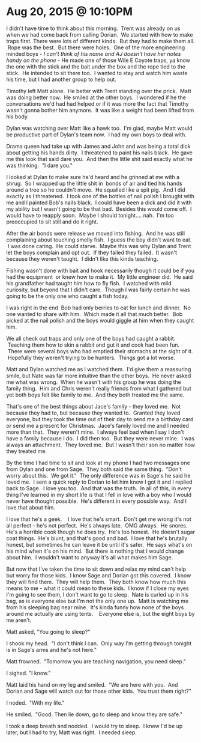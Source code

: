 # Aug 20, 2015 @ 10:10PM

I didn't have time to think about this morning.  Trent was already on us when we had come back from calling Dorian.  We started with how to make traps first. There were lots of different kinds.  But they had to make them all.  Rope was the best.  But there were holes.  One of the more engineering minded boys - *I can't think of his name and AJ doesn't have her notes handy on the phone* - He made one of those Wile E Coyote traps, ya know the one with the stick and the bait under the box and the rope tied to the stick.  He intended to sit there too.  I wanted to stay and watch him waste his time, but I had another group to help out.  

Timothy left Matt alone.  He better with Trent standing over the prick.  Matt was doing better now.  He smiled at the other boys.  I wondered if he the conversations we'd had had helped or if it was more the fact that Timothy wasn't gonna bother him anymore.  It was like a weight had been lifted from his body.  

Dylan was watching over Matt like a hawk too.  I'm glad, maybe Matt would be productive part of Dylan's team now.  I had my own boys to deal with.

Drama queen had take up with James and John and was being a total dick about getting his hands dirty.  I threatened to paint his nails black.  He gave me this look that said dare you.  And then the little shit said exactly what he was thinking.  "I dare you."

I looked at Dylan to make sure he'd heard and he grinned at me with a shrug.  So I wrapped up the little shit in  bonds of air and tied his hands around a tree so he couldn't move.  He squalled like a spit pig.  And I did exactly as I threatened.  I took one of the bottles of nail polish I brought with me and I painted Bob's nails black.  I could have been a dick and did it with my ability but I wasn't going to be that bad.  Besides this would come off.  I would have to reapply soon.  Maybe I should tonight…. nah.  I'm too preoccupied to sit still and do it right.

After the air bonds were release we moved into fishing.  And he was still complaining about touching smelly fish.  I guess the boy didn't want to eat.  I was done caring.  He could starve.  Maybe this was why Dylan and Trent let the boys complain and opt out.  If they failed they failed.  It wasn't because they weren't taught.  I didn't like this kinda teaching. 

Fishing wasn't done with bait and hook necessarily though it could be if you had the equipment  or knew how to make it.  My little engineer did.  He said his grandfather had taught him how to fly fish.  I watched with mild curiosity, but beyond that I didn't care.  Though I was fairly certain he was going to be the only one who caught a fish today.

I was right in the end  Bob had only berries to eat for lunch and dinner.  No one wanted to share with him.  Which made it all that much better.  Bob picked at the nail polish and the boys would giggle at him when they caught him.

We all check out traps and only one of the boys had caught a rabbit.  Teaching them how to skin a rabbit and gut it and cook had been fun.  There were several boys who had emptied their stomachs at the sight of it.  Hopefully they weren't trying to be hunters.  Things got a lot worse.

Matt and Dylan watched me as I watched them.  I'd give them a reassuring smile, but Nate was far more intuitive than the other boys.  He never asked me what was wrong.  When he wasn't with his group he was doing the family thing.  Him and Chris weren't really friends from what I gathered but yet both boys felt like family to me.  And they both treated me the same.  

That's one of the best things about Jace's family - they loved me.  Not because they had to, but because they wanted to.  Granted they loved everyone, but they took the time out of their day to send me a birthday card or send me a present for Christmas.  Jace's family loved me and I needed more than that.  They weren't mine.  I always feel bad when I say I don't have a family because I do.  I did then too.  But they were never mine.  I was always an attachment.  They loved me.  But I wasn't their son no matter how they treated me.

By the time I had time to sit and look at my phone I had two messages one from Dylan and one from Sage.  They both said the same thing.  "Don't worry about this.  We got it."  The only difference was in Sage's he said he loved me.  I sent a quick reply to Dorian to let him know I got it and I replied back to Sage.  I love you too.  And that was the truth.  In all of this, in every thing I've learned in my short life is that I fell in love with a boy who I would never have thought possible.  He's different in every possible way.  And I love that about him.

I love that he's a geek.    I love that he's smart.  Don't get me wrong it's not all perfect - he's not perfect.  He's always late.  OMG always.  He snores. He's a horrible cook though he does try.  He's too honest.  He doesn't sugar coat things.  He's blunt, and that's good and bad.  I love that he's brutally honest, but sometimes he can leave it be until it's safer.  He says what's on his mind when it's on his mind.  But there is nothing that I would change about him.  I wouldn't want to anyway it's all what makes him Sage.

But now that I've taken the time to sit down and relax my mind can't help but worry for those kids.  I know Sage and Dorian got this covered.  I know they will find them.  They will help them.  They both know how much this means to me - what it could mean to these kids.  I know if I close my eyes I'm going to see them, I don't want to go to sleep.  Nate is curled up in his bag, as is everyone else but I'm not the only one up.  Matt is watching me from his sleeping bag near mine.  It's kinda funny how none of the boys around me actually are using tents.    Everyone else is, but the eight boys by me aren't.

Matt asked, "You going to sleep?"

I shook my head.  "I don't think I can.  Only way I'm getting through tonight is in Sage's arms and he's not here."

Matt frowned.  "Tomorrow you are teaching navigation, you need sleep."

I sighed. "I know."

Matt laid his hand on my leg and smiled.  "We are here with you.  And Dorian and Sage will watch out for those other kids.  You trust them right?"

I noded.  "With my life."

He smiled.  "Good. Then lie down, go to sleep and know they are safe."

I took a deep breath and nodded.  I would try to sleep.  I knew I'd be up later, but I had to try, Matt was right.  I needed sleep.

